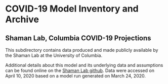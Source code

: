 # COVID-19 Model Inventory and Archive

## Shaman Lab, Columbia COVID-19 Projections

This subdirectory contains data produced and made publicly available by the Shaman Lab at the University of Columbia.

Additional details about this model and its underlying data and assumptions can be found online on the [Shaman Lab github](https://github.com/shaman-lab/COVID-19Projection_0324). Data were accessed on April 10, 2020 based on a model run generated on March 24, 2020.